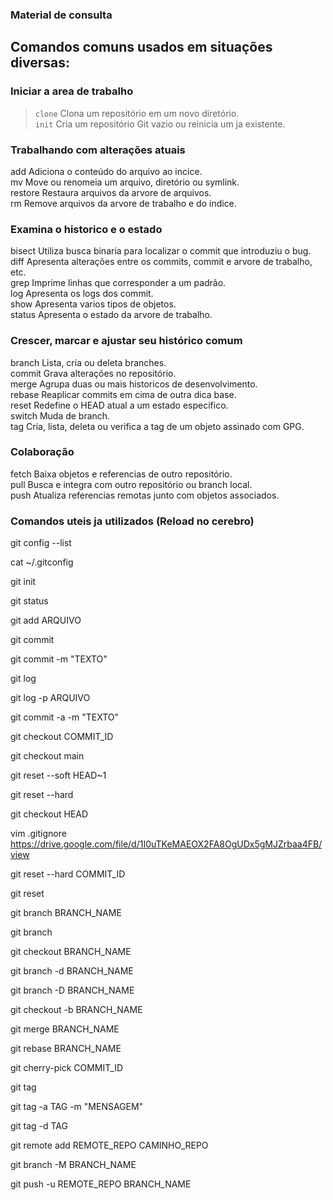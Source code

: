 ### Material de consulta 

## Comandos comuns usados em situações diversas:

### Iniciar a area de trabalho
> `clone`     Clona um repositório em um novo diretório.<br>
> `init`      Cria um repositório Git vazio ou reinicia um ja existente.<br>

### Trabalhando com alterações atuais
   add       Adiciona o conteúdo do arquivo ao incice.<br>
   mv        Move ou renomeia um arquivo, diretório ou symlink.<br>
   restore   Restaura arquivos da arvore de arquivos.<br>
   rm        Remove arquivos da arvore de trabalho e do indice.<br>

### Examina o historico e o estado
   bisect    Utiliza busca binaria para localizar o commit que introduziu o bug.<br>
   diff      Apresenta alterações entre os commits, commit e arvore de trabalho, etc.<br>
   grep      Imprime linhas que corresponder a um padrão.<br>
   log       Apresenta os logs dos commit.<br>
   show      Apresenta varios tipos de objetos.<br>
   status    Apresenta o estado da arvore de trabalho.<br>

### Crescer, marcar e ajustar seu histórico comum
   branch    Lista, cria ou deleta branches.<br>
   commit    Grava alterações no repositório.<br>
   merge     Agrupa duas ou mais historicos de desenvolvimento.<br>
   rebase    Reaplicar commits em cima de outra dica base.<br>
   reset     Redefine o HEAD atual a um estado especifico.<br>
   switch    Muda de branch.<br>
   tag       Cria, lista, deleta ou verifica a tag de um objeto assinado com GPG.<br>

### Colaboração
   fetch     Baixa objetos e referencias de outro repositório.<br>
   pull      Busca e integra com outro repositório ou branch local.<br>
   push      Atualiza referencias remotas junto com objetos associados.<br>


### Comandos uteis ja utilizados (Reload no cerebro)

git config --list


cat ~/.gitconfig


git init


git status


git add ARQUIVO


git commit


git commit -m "TEXTO"


git log


git log -p ARQUIVO


git commit -a -m "TEXTO"


git checkout COMMIT_ID


git checkout main


git reset --soft HEAD~1


git reset --hard


git checkout HEAD


vim .gitignore
https://drive.google.com/file/d/1I0uTKeMAEOX2FA8OgUDx5gMJZrbaa4FB/view

git reset --hard COMMIT_ID


git reset


git branch BRANCH_NAME


git branch


git checkout BRANCH_NAME


git branch -d BRANCH_NAME


git branch -D BRANCH_NAME


git checkout -b BRANCH_NAME


git merge BRANCH_NAME


git rebase BRANCH_NAME


git cherry-pick COMMIT_ID


git tag


git tag -a TAG -m "MENSAGEM"


git tag -d TAG


git remote add REMOTE_REPO CAMINHO_REPO


git branch -M BRANCH_NAME


git push -u REMOTE_REPO BRANCH_NAME